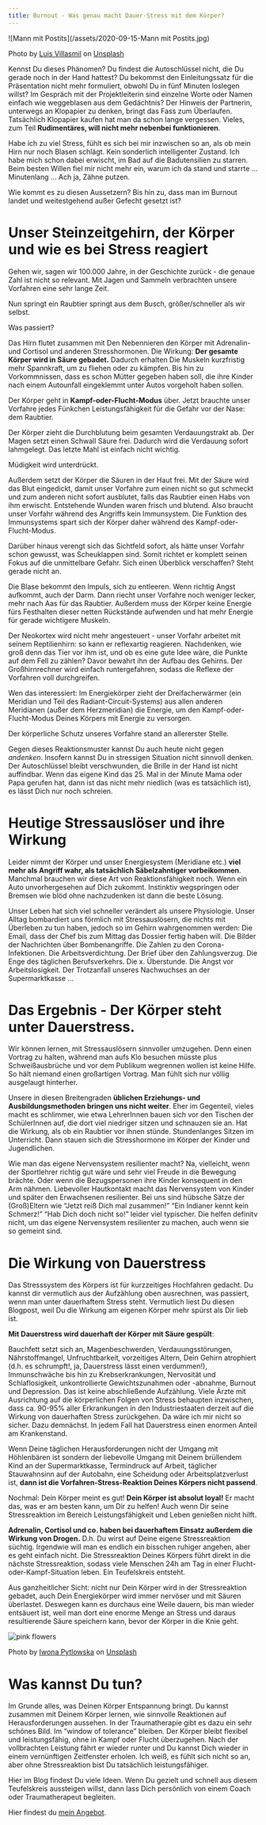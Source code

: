 ```yaml
---
title: Burnout - Was genau macht Dauer-Stress mit dem Körper?
---
```

![Mann mit Postits](/assets/2020-09-15-Mann mit Postits.jpg)

<span>Photo by <a href="https://unsplash.com/@villxsmil?utm_source=unsplash&amp;utm_medium=referral&amp;utm_content=creditCopyText">Luis Villasmil</a> on <a href="https://unsplash.com/s/photos/stress?utm_source=unsplash&amp;utm_medium=referral&amp;utm_content=creditCopyText">Unsplash</a></span>


Kennst Du dieses Phänomen? Du findest die Autoschlüssel nicht, die Du gerade noch in der Hand hattest? Du bekommst den Einleitungssatz für die Präsentation nicht mehr formuliert, obwohl Du in fünf Minuten loslegen willst? Im Gespräch mit der Projektleiterin sind einzelne Worte oder Namen einfach wie weggeblasen aus dem Gedächtnis? Der Hinweis der Partnerin, unterwegs an Klopapier zu denken, bringt das Fass zum Überlaufen. Tatsächlich Klopapier kaufen hat man da schon lange vergessen. Vieles, zum Teil **Rudimentäres, will nicht mehr nebenbei funktionieren**.  

Habe ich zu viel Stress, fühlt es sich bei mir inzwischen so an, als ob mein Hirn nur noch Blasen schlägt. Kein sonderlich intelligenter Zustand. Ich habe mich schon dabei erwischt, im Bad auf die Badutensilien zu starren. Beim besten Willen fiel mir nicht mehr ein, warum ich da stand und starrte … Minutenlang … Ach ja, Zähne putzen.

Wie kommt es zu diesen Aussetzern? Bis hin zu, dass man im Burnout landet und weitestgehend außer Gefecht gesetzt ist? 

# Unser Steinzeitgehirn, der Körper und wie es bei Stress reagiert
Gehen wir, sagen wir 100.000 Jahre, in der Geschichte zurück - die genaue Zahl ist nicht so relevant. Mit Jagen und Sammeln verbrachten unsere Vorfahren eine sehr lange Zeit. 

Nun springt ein Raubtier springt aus dem Busch, größer/schneller als wir selbst. 

Was passiert? 

Das Hirn flutet zusammen mit Den Nebennieren den Körper mit Adrenalin- und Cortisol und anderen Stresshormonen. Die Wirkung: **Der gesamte Körper wird in Säure gebadet.** Dadurch erhalten Die Muskeln kurzfristig mehr Spannkraft, um zu fliehen oder zu kämpfen. Bis hin zu Vorkommnissen, dass es schon Mütter gegeben haben soll, die ihre Kinder nach einem Autounfall eingeklemmt unter Autos vorgeholt haben sollen. 

Der Körper geht in **Kampf-oder-Flucht-Modus** über. Jetzt brauchte unser Vorfahre jedes Fünkchen Leistungsfähigkeit für die Gefahr vor der Nase: dem Raubtier. 

Der Körper zieht die Durchblutung beim gesamten Verdauungstrakt ab. Der Magen setzt einen Schwall Säure frei. Dadurch wird die Verdauung sofort lahmgelegt. Das letzte Mahl ist einfach nicht wichtig. 

Müdigkeit wird unterdrückt.

Außerdem setzt der Körper die Säuren in der Haut frei. Mit der Säure wird das Blut eingedickt, damit unser Vorfahre zum einen nicht so gut schmeckt und zum anderen nicht sofort ausblutet, falls das Raubtier einen Habs von ihm erwischt. Entstehende Wunden waren frisch und blutend. Also braucht unser Vorfahr während des Angriffs kein Immunsystem. Die Funktion des Immunsystems spart sich der Körper daher während des Kampf-oder-Flucht-Modus. 

Darüber hinaus verengt sich das Sichtfeld sofort, als hätte unser Vorfahr schon gewusst, was Scheuklappen sind. Somit richtet er komplett seinen Fokus auf die unmittelbare Gefahr. Sich einen Überblick verschaffen? Steht gerade nicht an. 

Die Blase bekommt den Impuls, sich zu entleeren. Wenn richtig Angst aufkommt, auch der Darm. Dann riecht unser Vorfahre noch weniger lecker, mehr nach Aas für das Raubtier. Außerdem muss der Körper keine Energie fürs Festhalten dieser netten Rückstände aufwenden und hat mehr Energie für gerade wichtigere Muskeln. 

Der Neokortex wird nicht mehr angesteuert - unser Vorfahr arbeitet mit seinem Reptilienhirn: so kann er reflexartig reagieren. Nachdenken, wie groß denn das Tier vor ihm ist, und ob es eine gute Idee wäre, die Punkte auf dem Fell zu zählen? Davor bewahrt ihn der Aufbau des Gehirns. Der Großhirnrechner wird einfach runtergefahren, sodass die Reflexe der Vorfahren voll durchgreifen. 

Wen das interessiert: Im Energiekörper zieht der Dreifacherwärmer (ein Meridian und Teil des Radiant-Circuit-Systems) aus allen anderen Meridianen (außer dem Herzmeridian) die Energie, um den Kampf-oder-Flucht-Modus Deines Körpers mit Energie zu versorgen. 

Der körperliche Schutz unseres Vorfahre stand an allererster Stelle. 

Gegen dieses Reaktionsmuster kannst Du auch heute nicht gegen *andenken*. Insofern kannst Du in stressigen Situation nicht sinnvoll denken. Der Autoschlüssel bleibt verschwunden, die Brille in der Hand ist nicht auffindbar. Wenn das eigene Kind das 25. Mal in der Minute Mama oder Papa gerufen hat, dann ist das nicht mehr niedlich (was es tatsächlich ist), es lässt Dich nur noch schreien. 


# Heutige Stressauslöser und ihre Wirkung
Leider nimmt der Körper und unser Energiesystem (Meridiane etc.) **viel mehr als Angriff wahr, als tatsächlich Säbelzahntiger vorbeikommen**. Manchmal brauchen wir diese Art von Reaktionsfähigkeit noch. Wenn ein Auto unvorhergesehen auf Dich zukommt. Instinktiv wegspringen oder Bremsen wie blöd ohne nachzudenken ist dann die beste Lösung. 

Unser Leben hat sich viel schneller verändert als unsere Physiologie. Unser Alltag bombardiert uns förmlich mit Stressauslösern, die nichts mit Überleben zu tun haben, jedoch so im Gehirn wahrgenommen werden: Die Email, dass der Chef bis zum Mittag das Dossier fertig haben will. Die Bilder der Nachrichten über Bombenangriffe. Die Zahlen zu den Corona-Infektionen. Die Arbeitsverdichtung. Der Brief über den Zahlungsverzug. Die Enge des täglichen Berufsverkehrs. Die x. Überstunde. Die Angst vor Arbeitslosigkeit. Der Trotzanfall unseres Nachwuchses an der Supermarktkasse ...


# Das Ergebnis - Der Körper steht unter Dauerstress.
Wir können lernen, mit Stressauslösern sinnvoller umzugehen. Denn einen Vortrag zu halten, während man aufs Klo besuchen müsste plus Schweißausbrüche und vor dem Publikum wegrennen wollen ist keine Hilfe. So hält niemand einen großartigen Vortrag. Man fühlt sich nur völlig ausgelaugt hinterher. 

Unsere in diesen Breitengraden **üblichen Erziehungs- und Ausbildungsmethoden bringen uns nicht weiter**. Eher im Gegenteil, vieles macht es schlimmer, wie etwa LehrerInnen bauen sich vor den Tischen der SchülerInnen auf, die dort viel niedriger sitzen und schnauzen sie an. Hat die Wirkung, als ob ein Raubtier vor ihnen stünde. Stundenlanges Sitzen im Unterricht. Dann stauen sich die Stresshormone im Körper der Kinder und Jugendlichen. 

Wie man das eigene Nervensystem resilienter macht? Na, vielleicht, wenn der Sportlehrer richtig gut wäre und sehr viel Freude in die Bewegung brächte. Oder wenn die Bezugspersonen ihre Kinder konsequent in den Arm nähmen. Liebevoller Hautkontakt macht das Nervensystem von Kinder und später den Erwachsenen resilienter. Bei uns sind hübsche Sätze der (Groß)Eltern wie “Jetzt reiß Dich mal zusammen!” “Ein Indianer kennt kein Schmerz!” “Hab Dich doch nicht so!” leider viel typischer. Die helfen definitv nicht, um das eigene Nervensystem resilienter zu machen, auch wenn sie so gemeint sind. 

# Die Wirkung von Dauerstress
Das Stresssystem des Körpers ist für kurzzeitiges Hochfahren gedacht. Du kannst dir vermutlich aus der Aufzählung oben ausrechnen, was passiert, wenn man unter dauerhaftem Stress steht. Vermutlich liest Du diesen Blogpost, weil Du die Wirkung am eigenen Körper mehr spürst als Dir lieb ist. 

**Mit Dauerstress wird dauerhaft der Körper mit Säure gespült**:

Bauchfett setzt sich an, Magenbeschwerden, Verdauungsstörungen, Nährstoffmangel, Unfruchtbarkeit, vorzeitiges Altern, Dein Gehirn atrophiert (d.h. es schrumpft!, ja, Dauerstress lässt einen verdummen!), Immunschwäche bis hin zu Krebserkrankungen, Nervosität und Schlaflosigkeit, unkontrollierte Gewichtszunahmen oder -abnahme, Burnout und Depression. Das ist keine abschließende Aufzählung. Viele Ärzte mit Ausrichtung auf die körperlichen Folgen von Stress behaupten inzwischen, dass ca. 90-95% aller Erkrankungen in den Industriestaaten derzeit auf die Wirkung von dauerhaften Stress zurückgehen. Da wäre ich mir nicht so sicher. Dazu demnächst. In jedem Fall hat Dauerstress einen enormen Anteil am Krankenstand. 

Wenn Deine täglichen Herausforderungen nicht der Umgang mit Höhlenbären ist sondern der liebevolle Umgang mit Deinem brüllendem Kind an der Supermarktkasse, Termindruck auf Arbeit, täglicher Stauwahnsinn auf der Autobahn, eine Scheidung oder Arbeitsplatzverlust ist, **dann ist die Vorfahren-Stress-Reaktion Deines Körpers nicht passend**. 

Nochmal: Dein Körper meint es gut! **Dein Körper ist absolut loyal!** Er macht das, was er am besten kann, um Dir zu helfen! Auch wenn Dir seine Stressreaktion im Bereich Leistungsfähigkeit und Leben genießen nicht hilft. 

**Adrenalin, Cortisol und co. haben bei dauerhaftem Einsatz außerdem die Wirkung von Drogen.** D.h. Du wirst auf Deine eigene Stressreaktion süchtig. Irgendwie will man es endlich ein bisschen ruhiger angehen, aber es geht einfach nicht. Die Stressreaktion Deines Körpers führt direkt in die nächste Stressreaktion, sodass viele Menschen 24h am Tag in einer Flucht-oder-Kampf-Situation leben. Ein Teufelskreis entsteht. 

Aus ganzheitlicher Sicht: nicht nur Dein Körper wird in der Stressreaktion gebadet, auch Dein Energiekörper wird immer nervöser und mit Säuren überlastet. Deswegen kann es durchaus eine Weile dauern, bis man wieder entsäuert ist, weil man dort eine enorme Menge an Stress und daraus resultierende Säure speichern kann, bevor der Körper in die Knie geht.

![pink flowers](/assets/2020-15-09-pinkflowers.jpg)

<span>Photo by <a href="https://unsplash.com/@ny3ll199x?utm_source=unsplash&amp;utm_medium=referral&amp;utm_content=creditCopyText">Iwona Pytlowska</a> on <a href="https://unsplash.com/s/photos/stillness?utm_source=unsplash&amp;utm_medium=referral&amp;utm_content=creditCopyText">Unsplash</a></span>

# Was kannst Du tun?
Im Grunde alles, was Deinen Körper Entspannung bringt. Du kannst zusammen mit Deinem Körper lernen, wie sinnvolle Reaktionen auf Herausforderungen aussehen. In der Traumatherapie gibt es dazu ein sehr schönes Bild. Im “window of tolerance” bleiben. Der Körper bleibt flexibel und leistungsfähig, ohne in Kampf oder Flucht überzugehen. Nach der vollbrachten Leistung fährt er wieder runter und Du kannst Dich wieder in einem vernünftigen Zeitfenster erholen. Ich weiß, es fühlt sich nicht so an, aber ohne Stressreaktion bist Du tatsächlich leistungsfähiger. 

Hier im Blog findest Du viele Ideen. Wenn Du gezielt und schnell aus diesem Teufelskreis aussteigen willst, dann lass Dich persönlich von einem Coach oder Traumatherapeut begleiten. 

Hier findest du [mein Angebot](/2020/08/28/Wie-Phoenix-aus-der-Asche.html).




